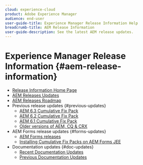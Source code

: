 ```yaml
---
cloud: experience-cloud
product: Adobe Experience Manager
audience: end-user
user-guide-title: Experience Manager Release Information Help
breadcrumb-title: AEM Release Information
user-guide-description: See the latest AEM release updates.
---
```


# Experience Manager Release Information {#aem-release-information}

+ [Release Information Home Page](home.md)
+ [AEM Releases Updates](https://docs.adobe.com/content/help/en/release-notes/experience-cloud/current.html#aem)
+ [AEM Releases Roadmap](update-releases-roadmap.md)
+ Previous release updates {#previous-updates}
  + [AEM 6.3 Cumulative Fix Pack](release-notes-aem-6-3-cumulative-fix-pack.md)
  + [AEM 6.2 Cumulative Fix Pack](release-notes-aem-6-2-cumulative-fix-pack.md)
  + [AEM 6.1 Cumulative Fix Pack ](release-notes-aem-6-1-cumulative-fix-pack.md)
  + [Older versions of AEM, CQ & CRX](aem-previous-versions.md)
+ AEM Forms release updates {#forms-updates}
  + [AEM Forms releases](kb/aem-forms-releases.md)  
  + [Installing Cumulative Fix Packs on AEM Forms JEE](install-cfp-aem-forms-jee.md)
+ Documentation updates {#doc-updates}
  + [Recent Documentation Updates](documentation-updates.md)
  + [Previous Documentation Updates](previous-documentation-updates.md)  
